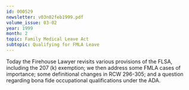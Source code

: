 ```yaml
---
id: 000529
newsletter: v03n02feb1999.pdf
volume_issue: 03-02
year: 1999
month: 2
topic: Family Medical Leave Act
subtopic: Qualifying for FMLA Leave
---
```


Today the Firehouse Lawyer revisits various provisions of the FLSA, including the 207 (k) exemption; we then address some FMLA cases of importance; some definitional changes in RCW 296-305; and a question regarding bona fide occupational qualifications under the ADA.